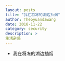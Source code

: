 ```yaml
---
layout: posts
title: "我在将冻的湖边抽烟"
author: Theoyuandawang
date: 2018-11-22
category: security
description: >
生活杂感
---
```


* 我在将冻的湖边抽烟

